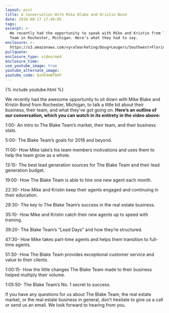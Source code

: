 ```yaml
---
layout: post
title: A Conversation With Mike Blake and Kristin Bond
date: 2018-08-17 17:49:05
tags:
excerpt: >-
  We recently had the opportunity to speak with Mike and Kristin from The Blake
  Team in Rochester, Michigan. Here’s what they had to say.
enclosure: >-
  https://s3.amazonaws.com/vyralmarketing/Doug+Leugers/Southwest+Florida+Real+Estate-+Interview+With+Mike+Blake+and+Kristin.mp4
pullquote:
enclosure_type: video/mp4
enclosure_time:
use_youtube_image: true
youtube_alternate_image:
youtube_code: QxhE4mWfbHY
---
```


{% include youtube.html %}

We recently had the awesome opportunity to sit down with Mike Blake and Kristin Bond from Rochester, Michigan, to talk a little bit about their business, their team, and what they’ve got going on. **Here’s an outline of our conversation, which you can watch in its entirety in the video above:**

1:00- An intro to The Blake Team’s market, their team, and their business stats.

5:00- The Blake Team’s goals for 2018 and beyond.

11:00- How Mike take’s his team members motivations and uses them to help the team grow as a whole.

13:15- The best lead generation sources for The Blake Team and their lead generation budget.

19:00- How The Blake Team is able to hire one new agent each month.

22:30- How Mike and Kristin keep their agents engaged and continuing in their education.

29:30- The key to The Blake Team’s success in the real estate business.

35:10- How Mike and Kristin catch their new agents up to speed with training.

39:20- The Blake Team’s “Lead Days” and how they’re structured.

47:30- How Mike takes part-time agents and helps them transition to full-time agents.

51:30- How The Blake Team provides exceptional customer service and value to their clients.

1:00:15- How the little changes The Blake Team made to their business helped multiply their volume.

1:05:50- The Blake Team’s No. 1 secret to success.

If you have any questions for us about The Blake Team, the real estate market, or the real estate business in general, don’t hesitate to give us a call or send us an email. We look forward to hearing from you.
